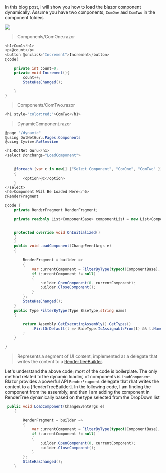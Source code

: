 
In this blog post, I will show you how to load the blazor component dynamically. 
Assume you have two components, `ComOne` and `ComTwo` in the component folders

![](https://blogger.googleusercontent.com/img/a/AVvXsEjw_ZRoKUFt974keXx79VTid71cicO1RYw-crUpeg-CKjs7HLqRWxVF7ZOXseUpuiUcteNW4RoJ0yp-8HHj4WOIWZEb4YHAIPrjxpNgqofzOlOXX59NRT-Wkx6S_SuPc3x2GJalT1Rg4CNWg9fKPfPMT-cvNp0BYCAiRMmx7XxzdfzCAV7QRhKHFz1uag=w640-h314)

>Components/ComOne.razor

```csharp
<h1>Com1</h1>
<p>@count</p>
<button @onclick="Increment">Increment</button>
@code{

    private int count=0;
    private void Increment(){
        count++;
        StateHasChanged();

    }
}
```

>Components/ComTwo.razor

```csharp
<h1 style="color:red;">ComTwo</h1>
```

>DynamicComponent.razor


```csharp
@page "/dynamic"
@using DotNetGuru.Pages.Components
@using System.Reflection

<h1>DotNet Guru</h1>
<select @onchange="LoadComponent">
    

    @foreach (var c in new[] {"Select Component", "ComOne", "ComTwo" })
    {
        <option>@c</option>
    }
</select>
<h6>Component Will Be Loaded Here</h6>
@RenderFragment

@code {
    private RenderFragment RenderFragment;

    private readonly List<ComponentBase> componentList = new List<ComponentBase> { new ComOne(), new ComTwo() };


    protected override void OnInitialized()
    {
    }
    public void LoadComponent(ChangeEventArgs e)
    {
       
        RenderFragment = builder =>
        {
            var currentComponent = FilterByType(typeof(ComponentBase), e.Value.ToString());
            if (currentComponent != null)
            {
                builder.OpenComponent(0, currentComponent);
                builder.CloseComponent();
            }
        };
        StateHasChanged();
    }
    public Type FilterByType(Type BaseType,string name)
    {

        return Assembly.GetExecutingAssembly().GetTypes()
            .FirstOrDefault(t => BaseType.IsAssignableFrom(t) && t.Name == name);
        ;
    }

}
```


>Represents a segment of UI content, implemented as a delegate that writes the content to a [RenderTreeBuilder](https://docs.microsoft.com/en-us/dotnet/api/microsoft.aspnetcore.components.rendering.rendertreebuilder?view=aspnetcore-6.0).

Let's understand the above code; most of the code is boilerplate. The only method related to the dynamic loading of components is `LoadComponent`. Blazor provides a powerful API `RenderFragment` delegate that rhat writes the content to a [RenderTreeBuilder]. In the following code, I am finding the component from the assembly, and then I am adding the component in RenderTree dynamically based on the type selected from the DropDown list


```csharp
 public void LoadComponent(ChangeEventArgs e)
    {
       
        RenderFragment = builder =>
        {
            var currentComponent = FilterByType(typeof(ComponentBase), e.Value.ToString());
            if (currentComponent != null)
            {
                builder.OpenComponent(0, currentComponent);
                builder.CloseComponent();
            }
        };
        StateHasChanged();
    }
  ```
<!--stackedit_data:
eyJoaXN0b3J5IjpbLTE0NTAwMTc2NTYsMTE5MjYzNTYzLC0xNz
IzMjc1Njc3XX0=
-->